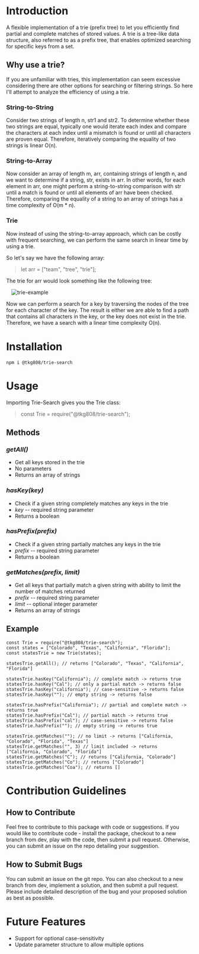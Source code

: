 # Introduction

A flexible implementation of a trie (prefix tree) to let you efficiently find partial and complete matches of stored values. A trie is a tree-like data structure, also referred to as a prefix tree, that enables optimized searching for specific keys from a set.

## Why use a trie?

If you are unfamiliar with tries, this implementation can seem excessive considering there are other options for searching or filtering strings. So here I'll attempt to analyze the efficiency of using a trie.

### String-to-String

Consider two strings of length n, str1 and str2. To determine whether these two strings are equal, typically one would iterate each index and compare the characters at each index until a mismatch is found or until all characters are proven equal. Therefore, iteratively comparing the equality of two strings is linear O(n).

### String-to-Array

Now consider an array of length m, arr, containing strings of length n, and we want to determine if a string, str, exists in arr. In other words, for each element in arr, one might perform a string-to-string comparison with str until a match is found or until all elements of arr have been checked. Therefore, comparing the equality of a string to an array of strings has a time complexity of O(m * n).

### Trie

Now instead of using the string-to-array approach, which can be costly with frequent searching, we can perform the same search in linear time by using a trie.

So let's say we have the following array:

> let arr = ["team", "tree", "trie"];

The trie for arr would look something like the following tree:

&emsp;![trie-example](https://i.imgur.com/nNFJNdZ.png)

Now we can perform a search for a key by traversing the nodes of the tree for each character of the key. The result is either we are able to find a path that contains all characters in the key, or the key does not exist in the trie. Therefore, we have a search with a linear time complexity O(n).

# Installation

```
npm i @tkg808/trie-search
```

# Usage

Importing Trie-Search gives you the Trie class:

> const Trie = require("@tkg808/trie-search");

## Methods
  
### *getAll()*
- Get all keys stored in the trie
- No parameters
- Returns an array of strings

### *hasKey(key)*
- Check if a given string completely matches any keys in the trie
- *key* -- required string parameter
- Returns a boolean
  
### *hasPrefix(prefix)*
- Check if a given string partially matches any keys in the trie
- *prefix* -- required string parameter
- Returns a boolean

### *getMatches(prefix, limit)*
- Get all keys that partially match a given string with ability to limit the number of matches returned
- *prefix* -- required string parameter
- *limit* -- optional integer parameter
- Returns an array of strings

## Example

```
const Trie = require("@tkg808/trie-search");
const states = ["Colorado", "Texas", "California", "Florida"];
const statesTrie = new Trie(states);

statesTrie.getAll(); // returns ["Colorado", "Texas", "California", "Florida"]

statesTrie.hasKey("California"); // complete match -> returns true
statesTrie.hasKey("Cal"); // only a partial match -> returns false
statesTrie.hasKey("california"); // case-sensitive -> returns false
statesTrie.hasKey(""); // empty string -> returns false

statesTrie.hasPrefix("California"); // partial and complete match -> returns true
statesTrie.hasPrefix("Cal"); // partial match -> returns true
statesTrie.hasPrefix("cal"); // case-sensitive -> returns false
statesTrie.hasPrefix(""); // empty string -> returns true

statesTrie.getMatches(""); // no limit -> returns ["California, "Colorado", "Florida", "Texas"]
statesTrie.getMatches("", 3) // limit included -> returns ["California, "Colorado", "Florida"]
statesTrie.getMatches("C"); // returns ["California, "Colorado"]
statesTrie.getMatches("Co"); // returns ["Colorado"]
statesTrie.getMatches("Coa"); // returns []
```

# Contribution Guidelines

## How to Contribute

Feel free to contribute to this package with code or suggestions. If you would like to contribute code - install the package, checkout to a new branch from dev, play with the code, then submit a pull request. Otherwise, you can submit an issue on the repo detailing your suggestion.

## How to Submit Bugs

You can submit an issue on the git repo. You can also checkout to a new branch from dev, implement a solution, and then submit a pull request. Please include detailed description of the bug and your proposed solution as best as possible.

# Future Features

- Support for optional case-sensitivity
- Update parameter structure to allow multiple options